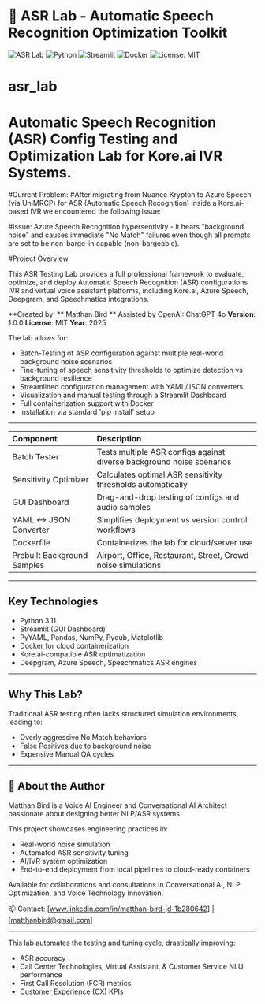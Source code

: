 # 🧠 ASR Lab - Automatic Speech Recognition Optimization Toolkit

![ASR Lab](https://img.shields.io/badge/AI/NLP-ASR_Lab-blueviolet) 
![Python](https://img.shields.io/badge/Python-3.11-blue)
![Streamlit](https://img.shields.io/badge/GUI-Streamlit-orange)
![Docker](https://img.shields.io/badge/Containerized-Docker-green)
![License: MIT](https://img.shields.io/badge/License-MIT-yellow.svg)


# asr_lab
# Automatic Speech Recognition (ASR) Config Testing and Optimization Lab for Kore.ai IVR Systems.

#Current Problem:
#After migrating from Nuance Krypton to Azure Speech (via UniMRCP) for ASR (Automatic Speech Recognition) inside a Kore.ai-based IVR we encountered the following issue:

#Issue: Azure Speech Recognition hypersentivity - it hears "background noise" and causes immediate "No Match" failures even though all prompts are set to be non-barge-in capable (non-bargeable).

#Project Overview

This ASR Testing Lab provides a full professional framework to evaluate, optimize, and deploy Automatic Speech Recognition (ASR) configurations IVR and virtual voice assistant platforms, including Kore.ai, Azure Speech, Deepgram, and Speechmatics integrations.

**Created by: ** Matthan Bird ** Assisted by OpenAI: ChatGPT 4o
**Version**: 1.0.0
**License**: MIT
**Year**: 2025

The lab allows for:
- Batch-Testing of ASR configuration against multiple real-world background noise scenarios
- Fine-tuning of speech sensitivity thresholds to optimize detection vs background resilience
- Streamlined configuration management with YAML/JSON converters
- Visualization and manual testing through a Streamlit Dashboard
- Full containerization support with Docker
- Installation via standard 'pip install' setup

---

| Component | Description |
| :-------- | :---------- |
| Batch Tester | Tests multiple ASR configs against diverse background noise scenarios |
| Sensitivity Optimizer | Calculates optimal ASR sensitivity thresholds automatically |
| GUI Dashboard | Drag-and-drop testing of configs and audio samples |
| YAML <-> JSON Converter | Simplifies deployment vs version control workflows |
| Dockerfile | Containerizes the lab for cloud/server use |
| Prebuilt Background Samples | Airport, Office, Restaurant, Street, Crowd noise simulations |

---

## Key Technologies
- Python 3.11
- Streamlit (GUI Dashboard)
- PyYAML, Pandas, NumPy, Pydub, Matplotlib
- Docker for cloud containerization
- Kore.ai-compatible ASR optimatization
- Deepgram, Azure Speech, Speechmatics ASR engines

---

## Why This Lab?

Traditional ASR testing often lacks structured simulation environments, leading to:
- Overly aggressive No Match behaviors
- False Positives due to background noise
- Expensive Manual QA cycles

---

## 🧠 About the Author

Matthan Bird is a Voice AI Engineer and Conversational AI Architect passionate about designing better NLP/ASR systems.

This project showcases engineering practices in:
- Real-world noise simulation
- Automated ASR sensitivity tuning
- AI/IVR system optimization
- End-to-end deployment from local pipelines to cloud-ready containers

Available for collaborations and consultations in Conversational AI, NLP Optimization, and Voice Technology Innovation.

📫 Contact: [www.linkedin.com/in/matthan-bird-jd-1b280642] | [matthanbird@gmail.com]

---

This lab automates the testing and tuning cycle, drastically improving:
- ASR accuracy
- Call Center Technologies, Virtual Assistant, & Customer Service NLU performance
- First Call Resolution (FCR) metrics
- Customer Experience (CX) KPIs
